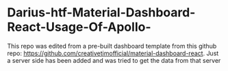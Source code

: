 # Darius-htf-Material-Dashboard-React-Usage-Of-Apollo-
This repo was edited from a pre-built dashboard template from this github repo: https://github.com/creativetimofficial/material-dashboard-react. Just a server side has been added and was tried to get the data from that server

